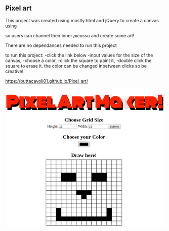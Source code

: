 ## Pixel art

This project was created using mostly html and jQuery to create a canvas using <table> 
so users can channel their inner _picasso_ and create some art!

 
There are no dependances needed to run this project

to run this project:
-click the link below
-input values for the size of the canvas,
-choose a color,
-click the square to paint it,
-double click the square to erase it.
the color can be changed inbetween clicks so be creative!

https://buttacavoli01.github.io/Pixel_art/


![alt text](pAm.png)
